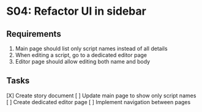 # S04: Refactor UI in sidebar

## Requirements
1. Main page should list only script names instead of all details
2. When editing a script, go to a dedicated editor page
3. Editor page should allow editing both name and body

## Tasks
[X] Create story document
[ ] Update main page to show only script names
[ ] Create dedicated editor page
[ ] Implement navigation between pages